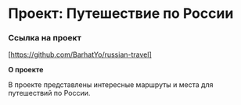 # Проект: Путешествие по России

### Ссылка на проект

[https://github.com/BarhatYo/russian-travel]

**О проекте**

В проекте представлены интересные маршруты и места для путешествий по России.
